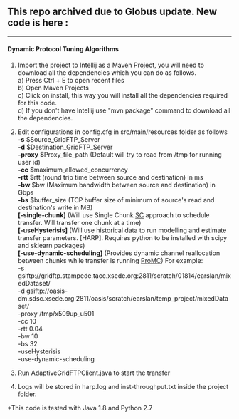 ## This repo archived due to Globus update. New code is here : 
---------------------------------------------------------------------------------------------

#### Dynamic Protocol Tuning Algorithms
1. Import the project to Intellij as a Maven Project, you will need to download all the dependencies which you can do as follows.  
     a) Press Ctrl + E to open recent files  
     b) Open Maven Projects  
     c) Click on install, this way you will install all the dependencies required for this code.  
     d) If you don't have Intellij use "mvn package" command to download all the dependencies.  
  
2. Edit configurations in config.cfg in src/main/resources folder as follows
  **-s** $Source_GridFTP_Server  
  **-d** $Destination_GridFTP_Server  
  **-proxy** $Proxy_file_path (Default will try to read from /tmp for running user id)  
  **-cc** $maximum_allowed_concurrency  
  **-rtt** $rtt (round trip time between source and destination) in ms  
  **-bw** $bw (Maximum bandwidth between source and destination) in Gbps  
  **-bs** $buffer_size (TCP buffer size of minimum of source's read and destination's write in MB)  
  **[-single-chunk]** (Will use Single Chunk [SC](http://dl.acm.org/citation.cfm?id=2529904) approach to schedule transfer. Will transfer one chunk at a time)  
  **[-useHysterisis]** (Will use historical data to run modelling and estimate transfer parameters. [HARP]. Requires python to be installed with scipy and sklearn packages)  
  **[-use-dynamic-scheduling]** (Provides dynamic channel reallocation between chunks while transfer is running [ProMC](http://dl.acm.org/citation.cfm?id=2529904))
  For example:  
  -s gsiftp://gridftp.stampede.tacc.xsede.org:2811/scratch/01814/earslan/mixedDataset/  
  -d gsiftp://oasis-dm.sdsc.xsede.org:2811/oasis/scratch/earslan/temp_project/mixedDataset/  
  -proxy /tmp/x509up_u501  
  -cc 10  
  -rtt 0.04  
  -bw 10  
  -bs 32  
  -useHysterisis  
  -use-dynamic-scheduling

3. Run AdaptiveGridFTPClient.java to start the transfer 
4. Logs will be stored in harp.log and inst-throughput.txt inside the project folder.  
  
*This code is tested with Java 1.8 and Python 2.7  
